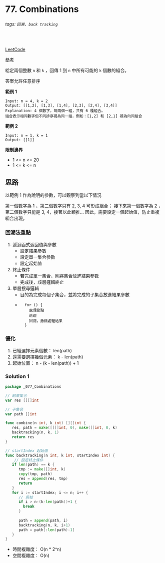 # 77. Combinations

###### tags: `回溯`、`back tracking`
<br>

[LeetCode](https://leetcode.com/problems/combinations/)

[參考](https://github.com/youngyangyang04/leetcode-master/blob/master/problems/0077.%E7%BB%84%E5%90%88.md)

給定兩個整數 `n` 和 `k` ，回傳 1 到 `n` 中所有可能的 `k` 個數的組合。

答案允許任意排序

**範例 1**
```
Input: n = 4, k = 2
Output: [[1,2], [1,3], [1,4], [2,3], [2,4], [3,4]]
Explanation: 4 個數字，每兩個一組，共有 6 種組合。
組合表示相同數字但不同排序視為同一組，例如：[1,2] 和 [2,1] 視為向同組合
```

**範例 2**
```
Input: n = 1, k = 1
Output: [[1]]
```

**限制邊界**
- 1 <= n <= 20
- 1 <= k <= n

## 思路

以範例 1 作為說明的參數，可以觀察到當以下情況

第一個數字為 1 ，第二個數字只有 2, 3, 4 可形成組合；
接下來第一個數字為 2 ， 第二個數字只能是 3, 4，接著以此類推...
因此，需要設定一個起始值，防止重複組合出現。

### 回溯法重點

1. 遞迴函式返回值與參數
    - 設定結果參數
    - 設定單一集合參數
    - 設定起始值
2. 終止條件
   - 若完成單一集合，則將集合放進結果參數
   - 完成後，該層邏輯終止
3. 單層搜尋邏輯
   - 目的為完成每個子集合，並將完成的子集合放進結果參數
   - ```
       for () {
         處理節點
         遞迴
         回溯，撤銷處理結果
       }
     ```
     
### 優化

1. 已經選擇元素個數： len(path)
2. 還需要選擇幾個元素： k - len(path)
3. 起始位置： n - (k - len(path)) + 1

### Solution 1

```go
package _077_Combinations

// 結果集合
var res [][]int

// 子集合
var path []int

func combine(n int, k int) [][]int {
   res, path = make([][]int, 0), make([]int, 0, k)
   backtracking(n, k, 1)
   return res
}

// startIndex 起始值
func backtracking(n int, k int, startIndex int) {
	// 設定終止條件
   if len(path) == k {
      tmp := make([]int, k)
      copy(tmp, path)
      res = append(res, tmp)
      return
   }
   for i := startIndex; i <= n; i++ {
      // 剪枝
      if i > n-(k-len(path))+1 {
        break
      }
	  
      path = append(path, i)
      backtracking(n, k, i+1)
      path = path[:len(path)-1]
   }
}
```

- 時間複雜度： O(n * 2^n)
- 空間複雜度： O(n)
